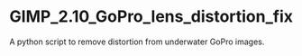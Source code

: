 # GIMP_2.10_GoPro_lens_distortion_fix
A python script to remove distortion from underwater GoPro images.
